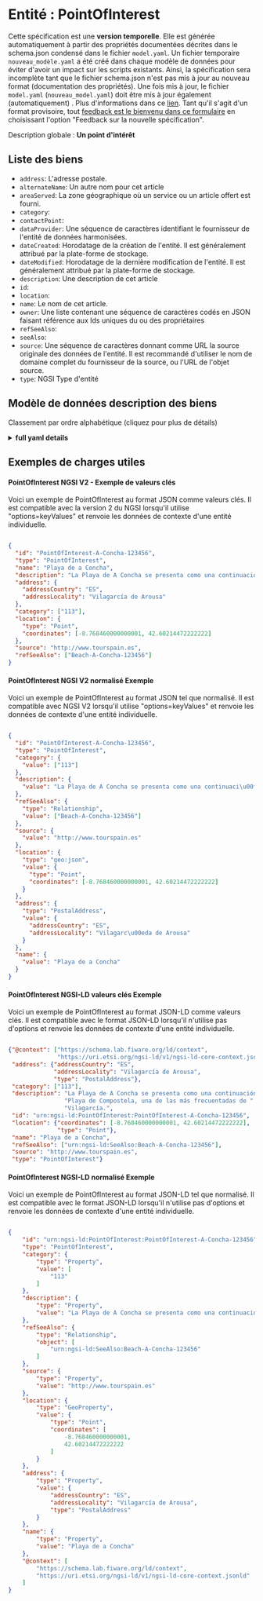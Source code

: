 Entité : PointOfInterest  
========================  
Cette spécification est une **version temporelle**. Elle est générée automatiquement à partir des propriétés documentées décrites dans le schema.json condensé dans le fichier `model.yaml`. Un fichier temporaire `nouveau_modèle.yaml` a été créé dans chaque modèle de données pour éviter d'avoir un impact sur les scripts existants. Ainsi, la spécification sera incomplète tant que le fichier schema.json n'est pas mis à jour au nouveau format (documentation des propriétés). Une fois mis à jour, le fichier `model.yaml` (`nouveau_model.yaml`) doit être mis à jour également (automatiquement) . Plus d'informations dans ce [lien](https://github.com/smart-data-models/data-models/blob/master/specs/warning_message_new_spec.md). Tant qu'il s'agit d'un format provisoire, tout [feedback est le bienvenu dans ce formulaire](https://smartdatamodels.org/index.php/submit-an-issue-2/) en choisissant l'option "Feedback sur la nouvelle spécification".  
Description globale : **Un point d'intérêt**  

## Liste des biens  

- `address`: L'adresse postale.  - `alternateName`: Un autre nom pour cet article  - `areaServed`: La zone géographique où un service ou un article offert est fourni.  - `category`:   - `contactPoint`:   - `dataProvider`: Une séquence de caractères identifiant le fournisseur de l'entité de données harmonisées.  - `dateCreated`: Horodatage de la création de l'entité. Il est généralement attribué par la plate-forme de stockage.  - `dateModified`: Horodatage de la dernière modification de l'entité. Il est généralement attribué par la plate-forme de stockage.  - `description`: Une description de cet article  - `id`:   - `location`:   - `name`: Le nom de cet article.  - `owner`: Une liste contenant une séquence de caractères codés en JSON faisant référence aux Ids uniques du ou des propriétaires  - `refSeeAlso`:   - `seeAlso`:   - `source`: Une séquence de caractères donnant comme URL la source originale des données de l'entité. Il est recommandé d'utiliser le nom de domaine complet du fournisseur de la source, ou l'URL de l'objet source.  - `type`: NGSI Type d'entité  ## Modèle de données description des biens  
Classement par ordre alphabétique (cliquez pour plus de détails)  
<details><summary><strong>full yaml details</strong></summary>    
```yaml  
PointOfInterest:    
  description: 'A point of interest'    
  properties:    
    address:    
      description: 'The mailing address.'    
      properties:    
        addressCountry:    
          type: string    
        addressLocality:    
          type: string    
        addressRegion:    
          type: string    
        areaServed:    
          type: string    
        postOfficeBoxNumber:    
          type: string    
        postalCode:    
          type: string    
        streetAddress:    
          type: string    
      type: Property    
    alternateName:    
      description: 'An alternative name for this item'    
      type: Property    
    areaServed:    
      description: 'The geographic area where a service or offered item is provided.'    
      type: Property    
    category:    
      items:    
        type: string    
      minItems: 1    
      type: array    
    contactPoint:    
      type: object    
    dataProvider:    
      description: 'A sequence of characters identifying the provider of the harmonised data entity.'    
      type: Property    
    dateCreated:    
      description: 'Entity creation timestamp. This will usually be allocated by the storage platform.'    
      format: date-time    
      type: Property    
    dateModified:    
      description: 'Timestamp of the last modification of the entity. This will usually be allocated by the storage platform.'    
      format: date-time    
      type: Property    
    description:    
      description: 'A description of this item'    
      type: Property    
    id:    
      anyOf: &pointofinterest_-_properties_-_owner_-_items_-_anyof    
        - description: 'Property. Identifier format of any NGSI entity'    
          maxLength: 256    
          minLength: 1    
          pattern: ^[\w\-\.\{\}\$\+\*\[\]`|~^@!,:\\]+$    
          type: string    
        - description: 'Property. Identifier format of any NGSI entity'    
          format: uri    
          type: string    
    location:    
      $id: https://geojson.org/schema/Geometry.json    
      $schema: "http://json-schema.org/draft-07/schema#"    
      oneOf:    
        - properties:    
            bbox:    
              items:    
                type: number    
              minItems: 4    
              type: array    
            coordinates:    
              items:    
                type: number    
              minItems: 2    
              type: array    
            type:    
              enum:    
                - Point    
              type: string    
          required:    
            - type    
            - coordinates    
          title: 'GeoJSON Point'    
          type: object    
        - properties:    
            bbox:    
              items:    
                type: number    
              minItems: 4    
              type: array    
            coordinates:    
              items:    
                items:    
                  type: number    
                minItems: 2    
                type: array    
              minItems: 2    
              type: array    
            type:    
              enum:    
                - LineString    
              type: string    
          required:    
            - type    
            - coordinates    
          title: 'GeoJSON LineString'    
          type: object    
        - properties:    
            bbox:    
              items:    
                type: number    
              minItems: 4    
              type: array    
            coordinates:    
              items:    
                items:    
                  items:    
                    type: number    
                  minItems: 2    
                  type: array    
                minItems: 4    
                type: array    
              type: array    
            type:    
              enum:    
                - Polygon    
              type: string    
          required:    
            - type    
            - coordinates    
          title: 'GeoJSON Polygon'    
          type: object    
        - properties:    
            bbox:    
              items:    
                type: number    
              minItems: 4    
              type: array    
            coordinates:    
              items:    
                items:    
                  type: number    
                minItems: 2    
                type: array    
              type: array    
            type:    
              enum:    
                - MultiPoint    
              type: string    
          required:    
            - type    
            - coordinates    
          title: 'GeoJSON MultiPoint'    
          type: object    
        - properties:    
            bbox:    
              items:    
                type: number    
              minItems: 4    
              type: array    
            coordinates:    
              items:    
                items:    
                  items:    
                    type: number    
                  minItems: 2    
                  type: array    
                minItems: 2    
                type: array    
              type: array    
            type:    
              enum:    
                - MultiLineString    
              type: string    
          required:    
            - type    
            - coordinates    
          title: 'GeoJSON MultiLineString'    
          type: object    
        - properties:    
            bbox:    
              items:    
                type: number    
              minItems: 4    
              type: array    
            coordinates:    
              items:    
                items:    
                  items:    
                    items:    
                      type: number    
                    minItems: 2    
                    type: array    
                  minItems: 4    
                  type: array    
                type: array    
              type: array    
            type:    
              enum:    
                - MultiPolygon    
              type: string    
          required:    
            - type    
            - coordinates    
          title: 'GeoJSON MultiPolygon'    
          type: object    
      title: 'GeoJSON Geometry'    
    name:    
      description: 'The name of this item.'    
      type: Property    
    owner:    
      description: 'A List containing a JSON encoded sequence of characters referencing the unique Ids of the owner(s)'    
      items:    
        anyOf: *pointofinterest_-_properties_-_owner_-_items_-_anyof    
      type: Property    
    refSeeAlso:    
      items:    
        anyOf:    
          - anyOf: *pointofinterest_-_properties_-_owner_-_items_-_anyof    
      type: array    
    seeAlso:    
      oneOf:    
        - items:    
            - format: uri    
              type: string    
          minItems: 1    
          type: array    
        - format: uri    
          type: string    
    source:    
      description: 'A sequence of characters giving the original source of the entity data as a URL. Recommended to be the fully qualified domain name of the source provider, or the URL to the source object.'    
      type: Property    
    type:    
      description: 'NGSI Entity type'    
      enum:    
        - PointOfInterest    
      type: string    
  required: []    
  type: object    
```  
</details>    
## Exemples de charges utiles  
#### PointOfInterest NGSI V2 - Exemple de valeurs clés  
Voici un exemple de PointOfInterest au format JSON comme valeurs clés. Il est compatible avec la version 2 du NGSI lorsqu'il utilise "options=keyValues" et renvoie les données de contexte d'une entité individuelle.  
```json  
{  
  "id": "PointOfInterest-A-Concha-123456",  
  "type": "PointOfInterest",  
  "name": "Playa de a Concha",  
  "description": "La Playa de A Concha se presenta como una continuación de la Playa de Compostela, una de las más frecuentadas de Vilagarcía.",  
  "address": {  
    "addressCountry": "ES",  
    "addressLocality": "Vilagarcía de Arousa"  
  },  
  "category": ["113"],  
  "location": {  
    "type": "Point",  
    "coordinates": [-8.768460000000001, 42.60214472222222]  
  },  
  "source": "http://www.tourspain.es",  
  "refSeeAlso": ["Beach-A-Concha-123456"]  
}  
```  
#### PointOfInterest NGSI V2 normalisé Exemple  
Voici un exemple de PointOfInterest au format JSON tel que normalisé. Il est compatible avec NGSI V2 lorsqu'il utilise "options=keyValues" et renvoie les données de contexte d'une entité individuelle.  
```json  
{  
  "id": "PointOfInterest-A-Concha-123456",  
  "type": "PointOfInterest",  
  "category": {  
    "value": ["113"]  
  },  
  "description": {  
    "value": "La Playa de A Concha se presenta como una continuaci\u00f3n de la Playa de Compostela, una de las m\u00e1s frecuentadas de Vilagarc\u00eda."  
  },  
  "refSeeAlso": {  
    "type": "Relationship",  
    "value": ["Beach-A-Concha-123456"]  
  },  
  "source": {  
    "value": "http://www.tourspain.es"  
  },  
  "location": {  
    "type": "geo:json",  
    "value": {  
      "type": "Point",  
      "coordinates": [-8.768460000000001, 42.60214472222222]  
    }  
  },  
  "address": {  
    "type": "PostalAddress",  
    "value": {  
      "addressCountry": "ES",  
      "addressLocality": "Vilagarc\u00eda de Arousa"  
    }  
  },  
  "name": {  
    "value": "Playa de a Concha"  
  }  
}  
```  
#### PointOfInterest NGSI-LD valeurs clés Exemple  
Voici un exemple de PointOfInterest au format JSON-LD comme valeurs clés. Il est compatible avec le format JSON-LD lorsqu'il n'utilise pas d'options et renvoie les données de contexte d'une entité individuelle.  
```json  
{"@context": ["https://schema.lab.fiware.org/ld/context",  
              "https://uri.etsi.org/ngsi-ld/v1/ngsi-ld-core-context.jsonld"],  
 "address": {"addressCountry": "ES",  
             "addressLocality": "Vilagarcía de Arousa",  
             "type": "PostalAddress"},  
 "category": ["113"],  
 "description": "La Playa de A Concha se presenta como una continuación de la "  
                "Playa de Compostela, una de las más frecuentadas de "  
                "Vilagarcía.",  
 "id": "urn:ngsi-ld:PointOfInterest:PointOfInterest-A-Concha-123456",  
 "location": {"coordinates": [-8.768460000000001, 42.60214472222222],  
              "type": "Point"},  
 "name": "Playa de a Concha",  
 "refSeeAlso": ["urn:ngsi-ld:SeeAlso:Beach-A-Concha-123456"],  
 "source": "http://www.tourspain.es",  
 "type": "PointOfInterest"}  
```  
#### PointOfInterest NGSI-LD normalisé Exemple  
Voici un exemple de PointOfInterest au format JSON-LD tel que normalisé. Il est compatible avec le format JSON-LD lorsqu'il n'utilise pas d'options et renvoie les données de contexte d'une entité individuelle.  
```json  
{  
    "id": "urn:ngsi-ld:PointOfInterest:PointOfInterest-A-Concha-123456",  
    "type": "PointOfInterest",  
    "category": {  
        "type": "Property",  
        "value": [  
            "113"  
        ]  
    },  
    "description": {  
        "type": "Property",  
        "value": "La Playa de A Concha se presenta como una continuación de la Playa de Compostela, una de las más frecuentadas de Vilagarcía."  
    },  
    "refSeeAlso": {  
        "type": "Relationship",  
        "object": [  
            "urn:ngsi-ld:SeeAlso:Beach-A-Concha-123456"  
        ]  
    },  
    "source": {  
        "type": "Property",  
        "value": "http://www.tourspain.es"  
    },  
    "location": {  
        "type": "GeoProperty",  
        "value": {  
            "type": "Point",  
            "coordinates": [  
                -8.768460000000001,  
                42.60214472222222  
            ]  
        }  
    },  
    "address": {  
        "type": "Property",  
        "value": {  
            "addressCountry": "ES",  
            "addressLocality": "Vilagarcía de Arousa",  
            "type": "PostalAddress"  
        }  
    },  
    "name": {  
        "type": "Property",  
        "value": "Playa de a Concha"  
    },  
    "@context": [  
        "https://schema.lab.fiware.org/ld/context",  
        "https://uri.etsi.org/ngsi-ld/v1/ngsi-ld-core-context.jsonld"  
    ]  
}  
```  
